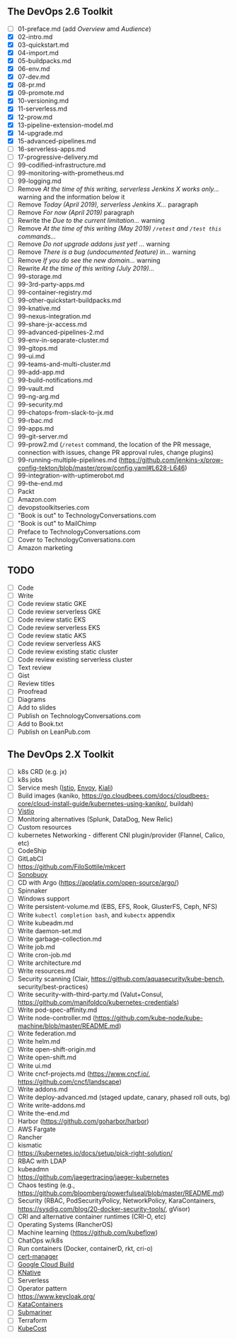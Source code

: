 ## The DevOps 2.6 Toolkit

- [ ] 01-preface.md (add *Overview* amd *Audience*)
- [X] 02-intro.md
- [X] 03-quickstart.md
- [X] 04-import.md
- [X] 05-buildpacks.md
- [X] 06-env.md
- [X] 07-dev.md
- [X] 08-pr.md
- [X] 09-promote.md
- [X] 10-versioning.md
- [X] 11-serverless.md
- [X] 12-prow.md
- [X] 13-pipeline-extension-model.md
- [X] 14-upgrade.md
- [X] 15-advanced-pipelines.md
- [ ] 16-serverless-apps.md
- [ ] 17-progressive-delivery.md
- [ ] 99-codified-infrastructure.md
- [ ] 99-monitoring-with-prometheus.md
- [ ] 99-logging.md
- [ ] Remove *At the time of this writing, serverless Jenkins X works only...* warning and the information below it
- [ ] Remove *Today (April 2019), serverless Jenkins X...* paragraph
- [ ] Remove *For now (April 2019)* paragraph
- [ ] Rewrite the *Due to the current limitation...* warning
- [ ] Remove *At the time of this writing (May 2019) `/retest` and `/test this` commands...*
- [ ] Remove *Do not upgrade addons just yet! ...* warning
- [ ] Remove *There is a bug (undocumented feature) in...* warning
- [ ] Remove *If you do see the new domain...* warning
- [ ] Rewrite *At the time of this writing (July 2019)...*
- [ ] 99-storage.md
- [ ] 99-3rd-party-apps.md
- [ ] 99-container-registry.md
- [ ] 99-other-quickstart-buildpacks.md
- [ ] 99-knative.md
- [ ] 99-nexus-integration.md
- [ ] 99-share-jx-access.md
- [ ] 99-advanced-pipelines-2.md
- [ ] 99-env-in-separate-cluster.md
- [ ] 99-gitops.md
- [ ] 99-ui.md
- [ ] 99-teams-and-multi-cluster.md
- [ ] 99-add-app.md
- [ ] 99-build-notifications.md
- [ ] 99-vault.md
- [ ] 99-ng-arg.md
- [ ] 99-security.md
- [ ] 99-chatops-from-slack-to-jx.md
- [ ] 99-rbac.md
- [ ] 99-apps.md
- [ ] 99-git-server.md
- [ ] 99-prow2.md (`/retest` command, the location of the PR message, connection with issues, change PR approval rules, change plugins)
- [ ] 99-running-multiple-pipelines.md (https://github.com/jenkins-x/prow-config-tekton/blob/master/prow/config.yaml#L628-L646)
- [ ] 99-integration-with-uptimerobot.md
- [ ] 99-the-end.md
- [ ] Packt
- [ ] Amazon.com
- [ ] devopstoolkitseries.com
- [ ] "Book is out" to TechnologyConversations.com
- [ ] "Book is out" to MailChimp
- [ ] Preface to TechnologyConversations.com
- [ ] Cover to TechnologyConversations.com
- [ ] Amazon marketing

## TODO

- [ ] Code
- [ ] Write
- [ ] Code review static GKE
- [ ] Code review serverless GKE
- [ ] Code review static EKS
- [ ] Code review serverless EKS
- [ ] Code review static AKS
- [ ] Code review serverless AKS
- [ ] Code review existing static cluster
- [ ] Code review existing serverless cluster
- [ ] Text review
- [ ] Gist
- [ ] Review titles
- [ ] Proofread
- [ ] Diagrams
- [ ] Add to slides
- [ ] Publish on TechnologyConversations.com
- [ ] Add to Book.txt
- [ ] Publish on LeanPub.com 

## The DevOps 2.X Toolkit

- [ ] k8s CRD (e.g. jx)
- [ ] k8s jobs
- [ ] Service mesh ([Istio](https://istio.io/), [Envoy](https://www.envoyproxy.io/), [Kiali](https://github.com/kiali/kiali))
- [ ] Build images (kaniko, https://go.cloudbees.com/docs/cloudbees-core/cloud-install-guide/kubernetes-using-kaniko/, buildah)
- [ ] [Vistio](https://github.com/nmnellis/vistio)
- [ ] Monitoring alternatives (Splunk, DataDog, New Relic)
- [ ] Custom resources
- [ ] kubernetes Networking - different CNI plugin/provider (Flannel, Calico, etc)
- [ ] CodeShip
- [ ] GitLabCI
- [ ] https://github.com/FiloSottile/mkcert 
- [ ] [Sonobuoy](https://github.com/heptio/sonobuoy) 
- [ ] CD with Argo (https://applatix.com/open-source/argo/)
- [ ] Spinnaker
- [ ] Windows support
- [ ] Write persistent-volume.md (EBS, EFS, Rook, GlusterFS, Ceph, NFS)
- [ ] Write `kubectl completion bash`, and `kubectx` appendix
- [ ] Write kubeadm.md
- [ ] Write daemon-set.md
- [ ] Write garbage-collection.md
- [ ] Write job.md
- [ ] Write cron-job.md
- [ ] Write architecture.md
- [ ] Write resources.md
- [ ] Security scanning (Clair, https://github.com/aquasecurity/kube-bench, security/best-practices)
- [ ] Write security-with-third-party.md (Valut+Consul, https://github.com/manifoldco/kubernetes-credentials)
- [ ] Write pod-spec-affinity.md
- [ ] Write node-controller.md (https://github.com/kube-node/kube-machine/blob/master/README.md)
- [ ] Write federation.md
- [ ] Write helm.md
- [ ] Write open-shift-origin.md
- [ ] Write open-shift.md
- [ ] Write ui.md
- [ ] Write cncf-projects.md (https://www.cncf.io/, https://github.com/cncf/landscape)
- [ ] Write addons.md
- [ ] Write deploy-advanced.md (staged update, canary, phased roll outs, bg)
- [ ] Write write-addons.md
- [ ] Write the-end.md
- [ ] Harbor (https://github.com/goharbor/harbor)
- [ ] AWS Fargate
- [ ] Rancher
- [ ] kismatic
- [ ] https://kubernetes.io/docs/setup/pick-right-solution/
- [ ] RBAC with LDAP
- [ ] kubeadmn
- [ ] https://github.com/jaegertracing/jaeger-kubernetes
- [ ] Chaos testing (e.g., https://github.com/bloomberg/powerfulseal/blob/master/README.md)
- [ ] Security (RBAC, PodSecurityPolicy, NetworkPolicy, KaraContainers, https://sysdig.com/blog/20-docker-security-tools/, gVisor)
- [ ] CRI and alternative container runtimes (CRI-O, etc)
- [ ] Operating Systems (RancherOS)
- [ ] Machine learning (https://github.com/kubeflow)
- [ ] ChatOps w/k8s
- [ ] Run containers (Docker, containerD, rkt, cri-o)
- [ ] [cert-manager](https://github.com/jetstack/cert-manager)
- [ ] [Google Cloud Build](https://cloud.google.com/cloud-build/docs/)
- [ ] [KNative](https://github.com/knative/)
- [ ] Serverless
- [ ] Operator pattern
- [ ] https://www.keycloak.org/
- [ ] [KataContainers](https://katacontainers.io/)
- [ ] [Submariner](https://submariner.io/)
- [ ] Terraform
- [ ] [KubeCost](https://kubecost.com/)